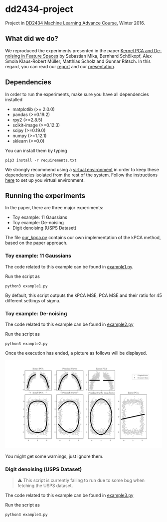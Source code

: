 # dd2434-project
Project in [DD2434 Machine Learning Advance Course](http://www.kth.se/student/kurser/kurs/DD2434?l=en), Winter 2016.

## What did we do?
We reproduced the experiments presented in the paper [Kernel PCA and De-noising in Feature Spaces](docs/paper.pdf) by Sebastian Mika, Bernhard Schölkopf, Alex Smola Klaus-Robert Müller, Matthias Scholz and Gunnar Rätsch. In this regard, you can read our [report](docs/report.pdf) and our [presentation](docs/presentation.pdf).


## Dependencies

In order to run the experiments, make sure you have all dependencies installed

* matplotlib (>= 2.0.0)
* pandas (>=0.19.2)
* rpy2 (>=2.8.5)
* scikit-image (>=0.12.3)
* scipy (>=0.19.0)
* numpy (>=1.12.1)
* sklearn (>=0.0)

You can install them by typing
```
pip3 install -r requirements.txt
```

We strongly recommend using a [virtual environment](http://docs.python-guide.org/en/latest/dev/virtualenvs/) in order to keep these dependencies isolated from the rest of the system. Follow the instructions [here](files/setupvenv.md) to set up you virtual environment.



## Running the experiments


In the paper, there are three major experiments:

* Toy example: 11 Gaussians
* Toy example: De-noising
* Digit denoising (USPS Dataset)

The file [our_kpca.py](our_kpca.py) contains our own implementation of the kPCA method, based on the paper approach.

### Toy example: 11 Gaussians
The code related to this example can be found in [example1.py](example1.py).

Run the script as
```
python3 example1.py
```

By default, this script outputs the kPCA MSE, PCA MSE and their ratio for 45 different settings of sigma.



### Toy example: De-noising
The code related to this example can be found in [example2.py](example2.py)

Run the script as
```
python3 example2.py
```

Once the execution has ended, a picture as follows will be displayed.

![alt text](files/figure_1.png)

You might get some warnings, just ignore them.



### Digit denoising (USPS Dataset)

> :warning:
  This script is currently failing to run due to some bug when fetching the USPS dataset.

The code related to this example can be found in [example3.py](example3.py)

Run the script as
```
python3 example3.py
```


